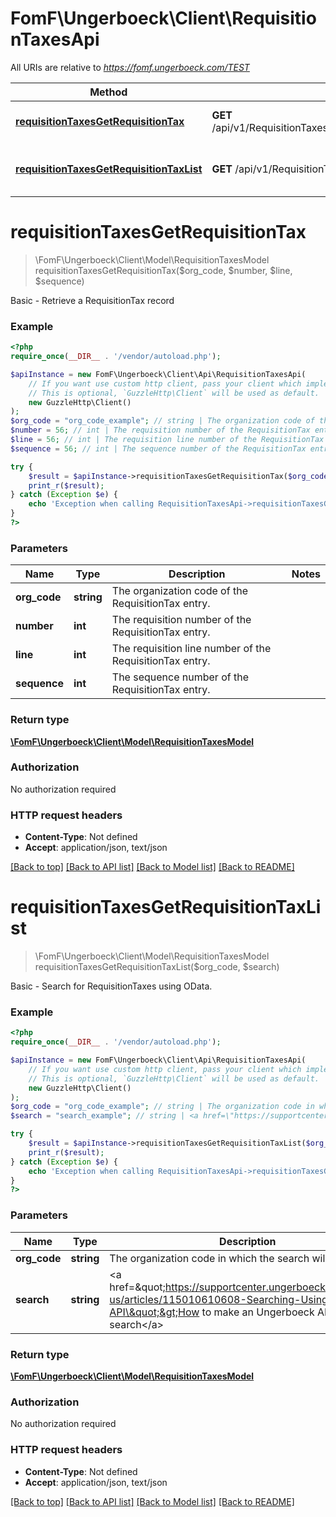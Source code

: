 # FomF\Ungerboeck\Client\RequisitionTaxesApi

All URIs are relative to *https://fomf.ungerboeck.com/TEST*

Method | HTTP request | Description
------------- | ------------- | -------------
[**requisitionTaxesGetRequisitionTax**](RequisitionTaxesApi.md#requisitionTaxesGetRequisitionTax) | **GET** /api/v1/RequisitionTaxes/{OrgCode}/{Number}/{Line}/{Sequence} | Basic - Retrieve a RequisitionTax record
[**requisitionTaxesGetRequisitionTaxList**](RequisitionTaxesApi.md#requisitionTaxesGetRequisitionTaxList) | **GET** /api/v1/RequisitionTaxes/{OrgCode} | Basic - Search for RequisitionTaxes using OData.


# **requisitionTaxesGetRequisitionTax**
> \FomF\Ungerboeck\Client\Model\RequisitionTaxesModel requisitionTaxesGetRequisitionTax($org_code, $number, $line, $sequence)

Basic - Retrieve a RequisitionTax record

### Example
```php
<?php
require_once(__DIR__ . '/vendor/autoload.php');

$apiInstance = new FomF\Ungerboeck\Client\Api\RequisitionTaxesApi(
    // If you want use custom http client, pass your client which implements `GuzzleHttp\ClientInterface`.
    // This is optional, `GuzzleHttp\Client` will be used as default.
    new GuzzleHttp\Client()
);
$org_code = "org_code_example"; // string | The organization code of the RequisitionTax entry.
$number = 56; // int | The requisition number of the RequisitionTax entry.
$line = 56; // int | The requisition line number of the RequisitionTax entry.
$sequence = 56; // int | The sequence number of the RequisitionTax entry.

try {
    $result = $apiInstance->requisitionTaxesGetRequisitionTax($org_code, $number, $line, $sequence);
    print_r($result);
} catch (Exception $e) {
    echo 'Exception when calling RequisitionTaxesApi->requisitionTaxesGetRequisitionTax: ', $e->getMessage(), PHP_EOL;
}
?>
```

### Parameters

Name | Type | Description  | Notes
------------- | ------------- | ------------- | -------------
 **org_code** | **string**| The organization code of the RequisitionTax entry. |
 **number** | **int**| The requisition number of the RequisitionTax entry. |
 **line** | **int**| The requisition line number of the RequisitionTax entry. |
 **sequence** | **int**| The sequence number of the RequisitionTax entry. |

### Return type

[**\FomF\Ungerboeck\Client\Model\RequisitionTaxesModel**](../Model/RequisitionTaxesModel.md)

### Authorization

No authorization required

### HTTP request headers

 - **Content-Type**: Not defined
 - **Accept**: application/json, text/json

[[Back to top]](#) [[Back to API list]](../../README.md#documentation-for-api-endpoints) [[Back to Model list]](../../README.md#documentation-for-models) [[Back to README]](../../README.md)

# **requisitionTaxesGetRequisitionTaxList**
> \FomF\Ungerboeck\Client\Model\RequisitionTaxesModel requisitionTaxesGetRequisitionTaxList($org_code, $search)

Basic - Search for RequisitionTaxes using OData.

### Example
```php
<?php
require_once(__DIR__ . '/vendor/autoload.php');

$apiInstance = new FomF\Ungerboeck\Client\Api\RequisitionTaxesApi(
    // If you want use custom http client, pass your client which implements `GuzzleHttp\ClientInterface`.
    // This is optional, `GuzzleHttp\Client` will be used as default.
    new GuzzleHttp\Client()
);
$org_code = "org_code_example"; // string | The organization code in which the search will take place
$search = "search_example"; // string | <a href=\"https://supportcenter.ungerboeck.com/hc/en-us/articles/115010610608-Searching-Using-the-API\">How to make an Ungerboeck API search</a>

try {
    $result = $apiInstance->requisitionTaxesGetRequisitionTaxList($org_code, $search);
    print_r($result);
} catch (Exception $e) {
    echo 'Exception when calling RequisitionTaxesApi->requisitionTaxesGetRequisitionTaxList: ', $e->getMessage(), PHP_EOL;
}
?>
```

### Parameters

Name | Type | Description  | Notes
------------- | ------------- | ------------- | -------------
 **org_code** | **string**| The organization code in which the search will take place |
 **search** | **string**| &lt;a href&#x3D;\&quot;https://supportcenter.ungerboeck.com/hc/en-us/articles/115010610608-Searching-Using-the-API\&quot;&gt;How to make an Ungerboeck API search&lt;/a&gt; |

### Return type

[**\FomF\Ungerboeck\Client\Model\RequisitionTaxesModel**](../Model/RequisitionTaxesModel.md)

### Authorization

No authorization required

### HTTP request headers

 - **Content-Type**: Not defined
 - **Accept**: application/json, text/json

[[Back to top]](#) [[Back to API list]](../../README.md#documentation-for-api-endpoints) [[Back to Model list]](../../README.md#documentation-for-models) [[Back to README]](../../README.md)

